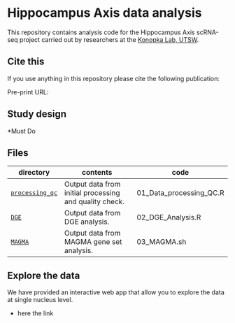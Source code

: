 Hippocampus Axis data analysis
==========================

This repository contains analysis code for the Hippocampus Axis scRNA-seq project carried out by researchers at the [Konopka Lab, UTSW](http://konopkalab.org/).

## Cite this

If you use anything in this repository please cite the following publication:

Pre-print URL: 

## Study design

*Must Do

## Files

| directory | contents | code |
| --------- | -------- | -------- |
| [`processing_qc`](processing_qc/) | Output data from initial processing and quality check. | 01_Data_processing_QC.R |
| [`DGE`](processing_memory/) | Output data from DGE analysis. | 02_DGE_Analysis.R |
| [`MAGMA`](processing_magma/) | Output data from MAGMA gene set analysis. | 03_MAGMA.sh |

## Explore the data

We have provided an interactive web app that allow you to explore the data at single nucleus level. 
* here the link

